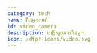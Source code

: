 ```yaml
---
category: tech
name: វីដេអូកាមេរ៉ា
id: video_camera
description: បង្កើតរូបភាពវីដេអូ។
icon: /dtpr-icons/video.svg
---
```

